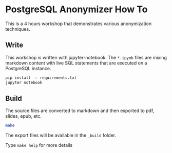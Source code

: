 # PostgreSQL Anonymizer How To

This is a 4 hours workshop that demonstrates various anonymization techniques.


## Write

This workshop is written with jupyter-notebook. The `*.ipynb` files are mixing
markdown content with live SQL statements that are executed on a PostgreSQL
instance.

```bash
pip install -r requirements.txt
jupyter notebook
```

## Build

The source files are converted to markdown and then exported to pdf, slides,
epub, etc.

```bash
make
```

The export files will be available in the `_build` folder.

Type `make help` for more details
